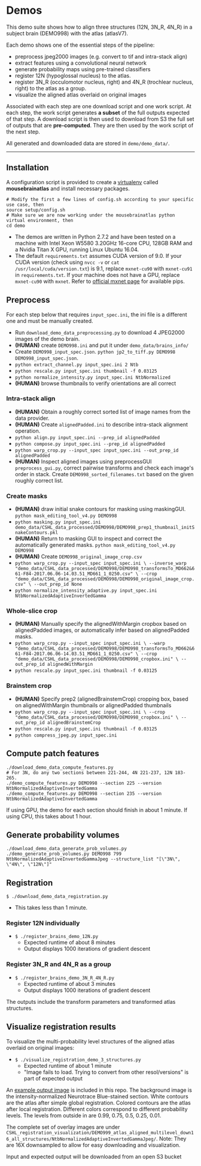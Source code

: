 # Demos

This demo suite shows how to align three structures (12N, 3N_R, 4N_R) in a subject brain (DEMO998) with the atlas (atlasV7). 

Each demo shows one of the essential steps of the pipeline:
- preprocess jpeg2000 images (e.g. convert to tif and intra-stack align)
- extract features using a convolutional neural network
- generate probability maps using pre-trained classifiers
- register 12N (hypoglossal nucleus) to the atlas.
- register 3N_R (occulomotor nucleus, right) and 4N_R (trochlear nucleus, right) to the atlas as a group.
- visualize the aligned atlas overlaid on original images

Associated with each step are one download script and one work script.
At each step, the work script generates **a subset** of the full outputs expected of that step.
A download script is then used to download from S3 the full set of outputs that are **pre-computed**. They are then used by the work script of the next step.

All generated and downloaded data are stored in `demo/demo_data/`.

---------------------------

## Installation

A configuration script is provided to create a [virtualenv](https://virtualenv.pypa.io/en/stable/) called **mousebrainatlas** and install necessary packages.
```
# Modify the first a few lines of config.sh according to your specific use case, then
source setup/config.sh
# Make sure we are now working under the mousebrainatlas python virtual environment, then
cd demo
```

- The demos are written in Python 2.7.2 and have been tested on a machine with Intel Xeon W5580 3.20GHz 16-core CPU, 128GB RAM and a Nvidia Titan X GPU, running Linux Ubuntu 16.04. 
- The default `requirements.txt` assumes CUDA version of 9.0. If your CUDA version (check using `nvcc -v` or `cat /usr/local/cuda/version.txt`) is 9.1, replace `mxnet-cu90` with `mxnet-cu91` in `requirements.txt`. If your machine does not have a GPU, replace `mxnet-cu90` with `mxnet`. Refer to [official mxnet page](https://mxnet.incubator.apache.org/install/index.html?platform=Linux&language=Python&processor=CPU) for available pips.

## Preprocess

For each step below that requires `input_spec.ini`, the ini file is a different one and must be manually created.

- Run `download_demo_data_preprocessing.py` to download 4 JPEG2000 images of the demo brain.
- **(HUMAN)** create `DEMO998.ini` and put it under `demo_data/brains_info/`
- Create `DEMO998_input_spec.json`. `python jp2_to_tiff.py DEMO998 DEMO998_input_spec.json`.
- `python extract_channel.py input_spec.ini 2 Ntb`
- `python rescale.py input_spec.ini thumbnail -f 0.03125`
- `python normalize_intensity.py input_spec.ini NtbNormalized`
- **(HUMAN)** browse thumbnails to verify orientations are all correct
### Intra-stack align
- **(HUMAN)** Obtain a roughly correct sorted list of image names from the data provider.
- **(HUMAN)** Create `alignedPadded.ini` to describe intra-stack alignment operation.
- `python align.py input_spec.ini --prep_id alignedPadded`
- `python compose.py input_spec.ini --prep_id alignedPadded`
- `python warp_crop.py --input_spec input_spec.ini --out_prep_id alignedPadded`
- **(HUMAN)** Inspect aligned images using preprocessGUI `preprocess_gui.py`, correct pairwise transforms and check each image's order in stack. Create `DEMO998_sorted_filenames.txt` based on the given roughly correct list.
### Create masks
- **(HUMAN)** draw initial snake contours for masking using maskingGUI.
`python mask_editing_tool_v4.py DEMO998`
- `python masking.py input_spec.ini demo_data/CSHL_data_processed/DEMO998/DEMO998_prep1_thumbnail_initSnakeContours.pkl`
- **(HUMAN)** Return to masking GUI to inspect and correct the automatically generated masks. 
`python mask_editing_tool_v4.py DEMO998`
- **(HUMAN)** Create `DEMO998_original_image_crop.csv`
- `python warp_crop.py --input_spec input_spec.ini \
 --inverse_warp "demo_data/CSHL_data_processed/DEMO998/DEMO998_transformsTo_MD662&661-F84-2017.06.06-14.03.51_MD661_1_0250.csv" \
 --crop "demo_data/CSHL_data_processed/DEMO998/DEMO998_original_image_crop.csv" \
 --out_prep_id None`
- `python normalize_intensity_adaptive.py input_spec.ini NtbNormalizedAdaptiveInvertedGamma`
### Whole-slice crop
- **(HUMAN)** Manually specify the alignedWithMargin cropbox based on alignedPadded images, or automatically infer based on alignedPadded masks.
- `python warp_crop.py --input_spec input_spec.ini \
 --warp "demo_data/CSHL_data_processed/DEMO998/DEMO998_transformsTo_MD662&661-F84-2017.06.06-14.03.51_MD661_1_0250.csv" \
 --crop "demo_data/CSHL_data_processed/DEMO998/DEMO998_cropbox.ini" \
 --out_prep_id alignedWithMargin`
- `python rescale.py input_spec.ini thumbnail -f 0.03125`
### Brainstem crop
- **(HUMAN)** Specify prep2 (alignedBrainstemCrop) cropping box, based on alignedWithMargin thumbnails or alignedPadded thumbnails
- `python warp_crop.py --input_spec input_spec.ini \
 --crop "demo_data/CSHL_data_processed/DEMO998/DEMO998_cropbox.ini" \
 --out_prep_id alignedBrainstemCrop`
- `python rescale.py input_spec.ini thumbnail -f 0.03125`
- `python compress_jpeg.py input_spec.ini`

## Compute patch features
```
./download_demo_data_compute_features.py
# For 3N, do any two sections between 221-244, 4N 221-237, 12N 183-265.
./demo_compute_features.py DEMO998 --section 225 --version NtbNormalizedAdaptiveInvertedGamma
./demo_compute_features.py DEMO998 --section 235 --version NtbNormalizedAdaptiveInvertedGamma
```

If using GPU, the demo for each section should finish in about 1 minute. If using CPU, this takes about 1 hour.


## Generate probability volumes
```
./download_demo_data_generate_prob_volumes.py
./demo_generate_prob_volumes.py DEMO998 799 NtbNormalizedAdaptiveInvertedGammaJpeg --structure_list "[\"3N\", \"4N\", \"12N\"]"
```

## Registration
`$ ./download_demo_data_registration.py`
* This takes less than 1 minute.

### Register 12N individually
- `$ ./register_brains_demo_12N.py`
  - Expected runtime of about 8 minutes
  - Output displays 1000 iterations of gradient descent

### Register 3N_R and 4N_R as a group
- `$ ./register_brains_demo_3N_R_4N_R.py`
  - Expected runtime of about 3 minutes
  - Output displays 1000 iterations of gradient descent

The outputs include the transform parameters and transformed atlas structures.


## Visualize registration results

To visualize the multi-probability level structures of the aligned atlas overlaid on original images:
- `$ ./visualize_registration_demo_3_structures.py`
  - Expected runtime of about 1 minute
  - "Image fails to load. Trying to convert from other resol/versions" is part of expected output

An [example output image](example_atlas_overlay.jpg) is included in this repo.
The background image is the intensity-normalized Neurotrace Blue-stained section.
White contours are the atlas after simple global registration.
Colored contours are the atlas after local registration. Different colors correspond to different probability levels. The  levels from outside in are 0.99, 0.75, 0.5, 0.25, 0.01.

The complete set of overlay images are under `CSHL_registration_visualization/DEMO999_atlas_aligned_multilevel_down16_all_structures/NtbNormalizedAdaptiveInvertedGammaJpeg/`. Note: They are 16X downsampled to allow for easy downloading and visualization.


Input and expected output will be downloaded from an open S3 bucket
